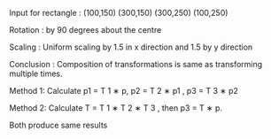 Input for rectangle : (100,150) (300,150) (300,250) (100,250)

Rotation : by 90 degrees about the centre

Scaling : Uniform scaling by 1.5 in x direction and 1.5 by y direction

Conclusion : Composition of transformations is same as transforming multiple times.

Method 1: Calculate p1 = T 1 ∗ p, p2 = T 2 ∗ p1 , p3 = T 3 ∗ p2

Method 2: Calculate T = T 1 ∗ T 2 ∗ T 3 , then p3 = T ∗ p.

Both produce same results
